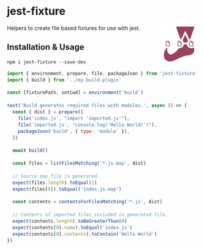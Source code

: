 # jest-fixture

<img align="right" src="https://github.com/tobua/jest-fixture/raw/main/logo.png" width="20%" alt="jest-fixture Logo" />

Helpers to create file based fixtures for use with jest.

## Installation & Usage

```
npm i jest-fixture --save-dev
```

```js
import { environment, prepare, file, packageJson } from 'jest-fixture'
import { build } from '../my-build-plugin'

const [fixturePath, setCwd] = environment('build')

test('Build generates required files with modules.', async () => {
  const { dist } = prepare([
    file('index.js', "import 'imported.js'"),
    file('imported.js', "console.log('Hello World!')"),
    packageJson('build', { type: 'module' }),
  ])

  await build()

  const files = listFilesMatching('*.js.map', dist)

  // Source map file is generated.
  expect(files.length).toEqual(1)
  expect(files[0]).toEqual('index.js.map')

  const contents = contentsForFilesMatching('*.js', dist)

  // Contents of imported files included in generated file.
  expect(contents.length).toBeGreaterThan(0)
  expect(contents[0].name).toEqual('index.js')
  expect(contents[0].contents).toContain('Hello World')
})
```
